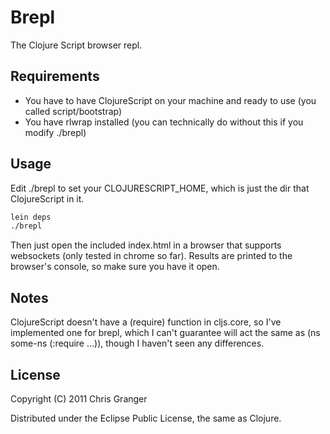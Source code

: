 # Brepl

The Clojure Script browser repl.

## Requirements

* You have to have ClojureScript on your machine and ready to use (you called script/bootstrap)
* You have rlwrap installed (you can technically do without this if you modify ./brepl)

## Usage

Edit ./brepl to set your CLOJURESCRIPT_HOME, which is just the dir that ClojureScript in it.

```bash
lein deps
./brepl
```

Then just open the included index.html in a browser that supports websockets (only tested in chrome so far).
Results are printed to the browser's console, so make sure you have it open.

## Notes

ClojureScript doesn't have a (require) function in cljs.core, so I've implemented one for brepl, which I can't
guarantee will act the same as (ns some-ns (:require ...)), though I haven't seen any differences.

## License

Copyright (C) 2011 Chris Granger

Distributed under the Eclipse Public License, the same as Clojure.
